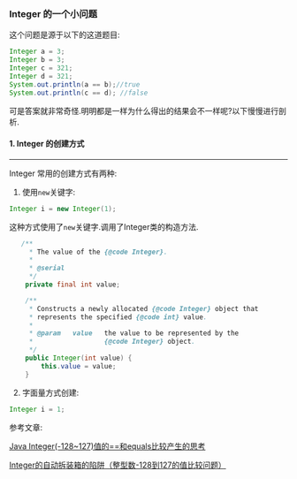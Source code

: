 ### Integer 的一个小问题

这个问题是源于以下的这道题目:

```java
Integer a = 3;
Integer b = 3;
Integer c = 321;
Integer d = 321;
System.out.println(a == b);//true
System.out.println(c == d); //false
```

可是答案就非常奇怪.明明都是一样为什么得出的结果会不一样呢?以下慢慢进行剖析.



#### 1. Integer 的创建方式

***

Integer 常用的创建方式有两种:

1. 使用`new`关键字:

```java
Integer i = new Integer(1);
```

这种方式使用了`new`关键字.调用了Integer类的构造方法.

```java
   /**
     * The value of the {@code Integer}.
     *
     * @serial
     */
    private final int value;

    /**
     * Constructs a newly allocated {@code Integer} object that
     * represents the specified {@code int} value.
     *
     * @param   value   the value to be represented by the
     *                  {@code Integer} object.
     */
    public Integer(int value) {
        this.value = value;
    }
```

2. 字面量方式创建:

```java
Integer i = 1;
```



参考文章:

[Java Integer(-128~127)值的==和equals比较产生的思考](https://www.cnblogs.com/csniper/p/5882760.html)

[Integer的自动拆装箱的陷阱（整型数-128到127的值比较问题）](https://blog.csdn.net/ma451152002/article/details/9076793)

